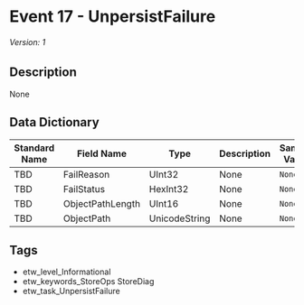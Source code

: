 # Event 17 - UnpersistFailure
###### Version: 1

## Description
None

## Data Dictionary
|Standard Name|Field Name|Type|Description|Sample Value|
|---|---|---|---|---|
|TBD|FailReason|UInt32|None|`None`|
|TBD|FailStatus|HexInt32|None|`None`|
|TBD|ObjectPathLength|UInt16|None|`None`|
|TBD|ObjectPath|UnicodeString|None|`None`|

## Tags
* etw_level_Informational
* etw_keywords_StoreOps StoreDiag
* etw_task_UnpersistFailure